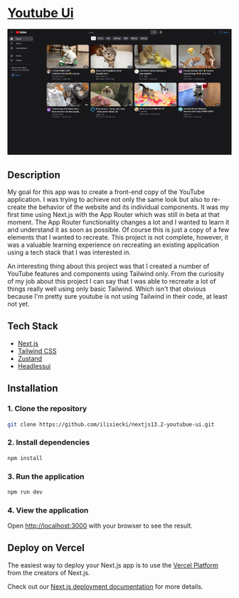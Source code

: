 
# [Youtube Ui](https://nextjs13-2-youtubue-ui.vercel.app/)

[![YoutubeUi](./public/images/screenshot/youtube-ui-landing-page-screenshot.png)](https://nextjs13-2-youtubue-ui.vercel.app/)


## Description

My goal for this app was to create a front-end copy of the YouTube application. I was trying to achieve not only the same look but also to re-create the behavior of the website and its individual components. It was my first time using Next.js with the App Router which was still in beta at that moment. The App Router functionality changes a lot and I wanted to learn it and understand it as soon as possible. Of course this is just  a copy of a few elements that I wanted to recreate. This project is not complete, however, it was a valuable learning experience on recreating an existing application using a tech stack that I was interested in. 

An interesting thing about this project was that I created a number of YouTube features and components using Tailwind only. From the curiosity of my job about this project I can say that I was able to recreate a lot of things really well using only basic Tailwind. Which isn't that obvious because I'm pretty sure youtube is not using Tailwind in their code, at least not yet.


## Tech Stack

- [Next.js](https://nextjs.org)
- [Tailwind CSS](https://tailwindcss.com)
- [Zustand](https://zustand-demo.pmnd.rs/)
- [Headlessui](https://headlessui.com/)


## Installation

### 1. Clone the repository


```bash
git clone https://github.com/ilisiecki/nextjs13.2-youtubue-ui.git
```

### 2. Install dependencies


```bash
npm install
```

### 3. Run the application


```bash
npm run dev
```

### 4. View the application

Open [http://localhost:3000](http://localhost:3000) with your browser to see the result.


## Deploy on Vercel

The easiest way to deploy your Next.js app is to use the [Vercel Platform](https://vercel.com/new?utm_medium=default-template&filter=next.js&utm_source=create-next-app&utm_campaign=create-next-app-readme) from the creators of Next.js.

Check out our [Next.js deployment documentation](https://nextjs.org/docs/deployment) for more details.
